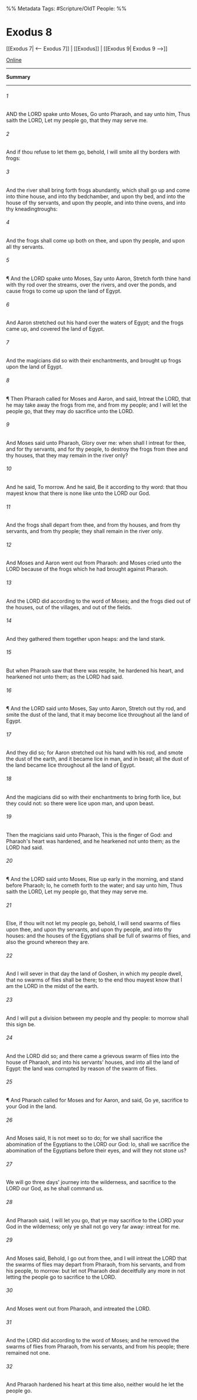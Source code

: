 

%% Metadata
Tags: #Scripture/OldT
People: 
%%
# Exodus 8
[[Exodus 7| <-- Exodus 7]] | [[Exodus]] | [[Exodus 9| Exodus 9 -->]]

[Online](https://churchofjesuschrist.org/study/scriptures/ot/ex/8?lang=eng)

---
__Summary__



---

###### 1
AND the LORD spake unto Moses, Go unto Pharaoh, and say unto him, Thus saith the LORD, Let my people go, that they may serve me.
###### 2
And if thou refuse to let them go, behold, I will smite all thy borders with frogs:
###### 3
And the river shall bring forth frogs abundantly, which shall go up and come into thine house, and into thy bedchamber, and upon thy bed, and into the house of thy servants, and upon thy people, and into thine ovens, and into thy kneadingtroughs:
###### 4
And the frogs shall come up both on thee, and upon thy people, and upon all thy servants.
###### 5
¶ And the LORD spake unto Moses, Say unto Aaron, Stretch forth thine hand with thy rod over the streams, over the rivers, and over the ponds, and cause frogs to come up upon the land of Egypt.
###### 6
And Aaron stretched out his hand over the waters of Egypt; and the frogs came up, and covered the land of Egypt.
###### 7
And the magicians did so with their enchantments, and brought up frogs upon the land of Egypt.
###### 8
¶ Then Pharaoh called for Moses and Aaron, and said, Intreat the LORD, that he may take away the frogs from me, and from my people; and I will let the people go, that they may do sacrifice unto the LORD.
###### 9
And Moses said unto Pharaoh, Glory over me: when shall I intreat for thee, and for thy servants, and for thy people, to destroy the frogs from thee and thy houses, that they may remain in the river only?
###### 10
And he said, To morrow.  And he said, Be it according to thy word: that thou mayest know that there is none like unto the LORD our God.
###### 11
And the frogs shall depart from thee, and from thy houses, and from thy servants, and from thy people; they shall remain in the river only.
###### 12
And Moses and Aaron went out from Pharaoh: and Moses cried unto the LORD because of the frogs which he had brought against Pharaoh.
###### 13
And the LORD did according to the word of Moses; and the frogs died out of the houses, out of the villages, and out of the fields.
###### 14
And they gathered them together upon heaps: and the land stank.
###### 15
But when Pharaoh saw that there was respite, he hardened his heart, and hearkened not unto them; as the LORD had said.
###### 16
¶ And the LORD said unto Moses, Say unto Aaron, Stretch out thy rod, and smite the dust of the land, that it may become lice throughout all the land of Egypt.
###### 17
And they did so; for Aaron stretched out his hand with his rod, and smote the dust of the earth, and it became lice in man, and in beast; all the dust of the land became lice throughout all the land of Egypt.
###### 18
And the magicians did so with their enchantments to bring forth lice, but they could not: so there were lice upon man, and upon beast.
###### 19
Then the magicians said unto Pharaoh, This is the finger of God: and Pharaoh's heart was hardened, and he hearkened not unto them; as the LORD had said.
###### 20
¶ And the LORD said unto Moses, Rise up early in the morning, and stand before Pharaoh; lo, he cometh forth to the water; and say unto him, Thus saith the LORD, Let my people go, that they may serve me.
###### 21
Else, if thou wilt not let my people go, behold, I will send swarms of flies upon thee, and upon thy servants, and upon thy people, and into thy houses: and the houses of the Egyptians shall be full of swarms of flies, and also the ground whereon they are.
###### 22
And I will sever in that day the land of Goshen, in which my people dwell, that no swarms of flies shall be there; to the end thou mayest know that I am the LORD in the midst of the earth.
###### 23
And I will put a division between my people and thy people: to morrow shall this sign be.
###### 24
And the LORD did so; and there came a grievous swarm of flies into the house of Pharaoh, and into his servants' houses, and into all the land of Egypt: the land was corrupted by reason of the swarm of flies.
###### 25
¶ And Pharaoh called for Moses and for Aaron, and said, Go ye, sacrifice to your God in the land.
###### 26
And Moses said, It is not meet so to do; for we shall sacrifice the abomination of the Egyptians to the LORD our God: lo, shall we sacrifice the abomination of the Egyptians before their eyes, and will they not stone us?
###### 27
We will go three days' journey into the wilderness, and sacrifice to the LORD our God, as he shall command us.
###### 28
And Pharaoh said, I will let you go, that ye may sacrifice to the LORD your God in the wilderness; only ye shall not go very far away: intreat for me.
###### 29
And Moses said, Behold, I go out from thee, and I will intreat the LORD that the swarms of flies may depart from Pharaoh, from his servants, and from his people, to morrow: but let not Pharaoh deal deceitfully any more in not letting the people go to sacrifice to the LORD.
###### 30
And Moses went out from Pharaoh, and intreated the LORD.
###### 31
And the LORD did according to the word of Moses; and he removed the swarms of flies from Pharaoh, from his servants, and from his people; there remained not one.
###### 32
And Pharaoh hardened his heart at this time also, neither would he let the people go.



